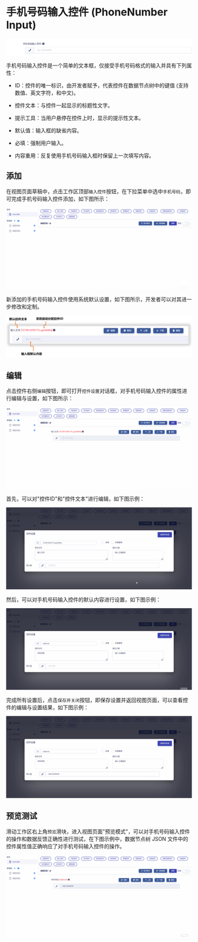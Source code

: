 # 手机号码输入控件 (PhoneNumber Input)

![Matrix.OS](../../../../../media/os/tools/modelview/showphone.gif "手机号码输入控件")

手机号码输入控件是一个简单的文本框，仅接受手机号码格式的输入并具有下列属性：

* ID：控件的唯一标识，由开发者赋予，代表控件在数据节点树中的键值 (支持数值、英文字符，和中文)。

* 控件文本：与控件一起显示的标题性文字。

* 提示工具：当用户悬停在控件上时，显示的提示性文本。

* 默认值：输入框的缺省内容。

* 必填：强制用户输入。

* 内容重用：反复使用手机号码输入框时保留上一次填写内容。

## 添加

在视图页面草稿中，点击工作区顶部`输入控件`按钮，在下拉菜单中选中`手机号码`，即可完成手机号码输入控件添加，如下图所示：

![Matrix.OS](../../../../../media/os/tools/modelview/addphone.gif "添加手机号码输入控件")

新添加的手机号码输入控件使用系统默认设置，如下图所示，开发者可以对其进一步修改和定制。

![Matrix.OS](../../../../../media/os/tools/modelview/addphone.png "手机号码输入控件默认设置")

## 编辑

点击控件右侧`编辑`按钮，即可打开`控件设置`对话框，对手机号码输入控件的属性进行编辑与设置，如下图所示：

![Matrix.OS](../../../../../media/os/tools/modelview/editphone1.gif "编辑手机号码输入控件 - 打开控件设置对话框")

首先，可以对"控件ID"和"控件文本"进行编辑，如下图示例：

![Matrix.OS](../../../../../media/os/tools/modelview/editphone2.gif "编辑手机号码输入控件 - 控件ID与文本编辑")

然后，可以对手机号码输入控件的默认内容进行设置，如下图示例：

![Matrix.OS](../../../../../media/os/tools/modelview/editphone3.gif "编辑手机号码输入控件 - 设置默认内容")

完成所有设置后，点击`保存并关闭`按钮，即保存设置并返回视图页面，可以查看控件的编辑与设置结果，如下图示例：

![Matrix.OS](../../../../../media/os/tools/modelview/editphone4.gif "编辑手机号码输入控件 - 保存控件设置")

## 预览测试

滑动工作区右上角`预览`滑块，进入视图页面"预览模式"，可以对手机号码输入控件的操作和数据反馈正确性进行测试，在下图示例中，数据节点树 JSON 文件中的控件属性值正确响应了对手机号码输入控件的操作。

![Matrix.OS](../../../../../media/os/tools/modelview/testphone.gif "测试手机号码输入控件")